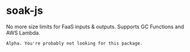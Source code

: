 # soak-js

No more size limits for FaaS inputs & outputs. Supports GC Functions and AWS Lambda.

```
Alpha. You're probably not looking for this package.
```